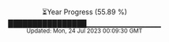 <p align="center">
⏳Year Progress (55.89 %) <br>
████████████████▁▁▁▁▁▁▁▁▁▁▁▁▁▁ <br>
<sub>Updated: Mon, 24 Jul 2023 00:09:30 GMT</sub>
</p>

